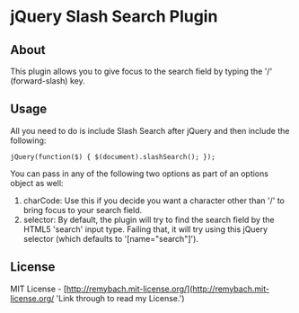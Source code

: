 jQuery Slash Search Plugin
==========================


About
-----

This plugin allows you to give focus to the search field by typing the '/' (forward-slash) key.

Usage
-----

All you need to do is include Slash Search after jQuery and then include the following:

`jQuery(function($) {
	$(document).slashSearch();
});`

You can pass in any of the following two options as part of an options object as well:

1. charCode: Use this if you decide you want a character other than '/' to bring focus to your search field.
2. selector: By default, the plugin will try to find the search field by the HTML5 'search' input type. Failing that, it will try using this jQuery selector (which defaults to '[name="search"]').

License
-------

MIT License - [http://remybach.mit-license.org/](http://remybach.mit-license.org/ 'Link through to read my License.')
